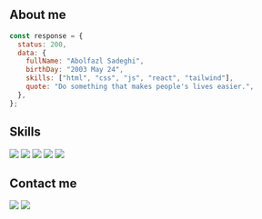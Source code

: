 ## About me
```js
const response = {
  status: 200,
  data: {
    fullName: "Abolfazl Sadeghi",
    birthDay: "2003 May 24",
    skills: ["html", "css", "js", "react", "tailwind"],
    quote: "Do something that makes people's lives easier.",
  },
};
```
## Skills

![](https://img.shields.io/badge/HTML5-E34F26?style=for-the-badge&logo=html5&logoColor=white)
![](https://img.shields.io/badge/CSS3-1572B6?style=for-the-badge&logo=css3&logoColor=white)
![](https://img.shields.io/badge/JavaScript-323330?style=for-the-badge&logo=javascript&logoColor=F7DF1E)
![](https://img.shields.io/badge/React_Native-20232A?style=for-the-badge&logo=react&logoColor=61DAFB)
![](https://img.shields.io/badge/Tailwind_CSS-38B2AC?style=for-the-badge&logo=tailwind-css&logoColor=white)

## Contact me
<a href="https://t.me/afblogg"><img src="https://img.shields.io/badge/Telegram-2CA5E0?style=for-the-badge&logo=telegram&logoColor=white"></a>
<a href="mailto: abolfazl.948233@gmail.com"><img src="https://img.shields.io/badge/Gmail-D14836?style=for-the-badge&logo=gmail&logoColor=white"></a>

